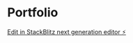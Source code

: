 # Portfolio

[Edit in StackBlitz next generation editor ⚡️](https://stackblitz.com/~/github.com/ole-jonas/Portfolio)